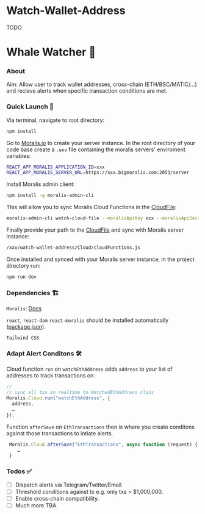 # Watch-Wallet-Address

TODO

# Whale Watcher 🐋

### About

Aim: Allow user to track wallet addresses, cross-chain (ETH/BSC/MATIC/…) and recieve alerts when specific transaction conditions are met.

### Quick Launch 🚀

Via terminal, navigate to root directory:

```sh
npm install
```

Go to [Moralis.io](https://moralis.io/) to create your server instance.
In the root directory of your code base create a `.env` file containing the moralis servers' enviroment variables:

```sh
REACT_APP_MORALIS_APPLICATION_ID=xxx
REACT_APP_MORALIS_SERVER_URL=https://xxx.bigmoralis.com:2053/server
```

Install Moralis admin client:

```sh
npm install -g moralis-admin-cli
```

This will allow you to sync Moralis Cloud Functions in the [CloudFile](Cloud/cloudFunctions.js):

```sh
moralis-admin-cli watch-cloud-file --moralisApiKey xxx --moralisApiSecret xxx --moralisSubdomain xxx.moralisweb3.com --autoSave 1 --moralisCloudfolder /xxx/watch-wallet-address/Cloud
```

Finally provide your path to the [CloudFile](Cloud/cloudFunctions.js) and sync with Moralis server instance:

```sh
/xxx/watch-wallet-address/Cloud/cloudFunctions.js
```

Once installed and synced with your Moralis server instance, in the project directory run:

```sh
npm run dev
```

### Dependencies 🏗

`Moralis`: [Docs](https://docs.moralis.io/)

`react`, `react-dom` `react-moralis` should be installed automatically ([package.json](./package.json)).

`Tailwind CSS`

### Adapt Alert Conditons 🛠

Cloud function `run` on `watchEthAddress` adds `address` to your list of addresses to track transactions on.

```javascript
//
// sync all txs in realtime to WatchedEthAddress class
Moralis.Cloud.run("watchEthAddress", {
  address,
  …
});
```

Function `afterSave` on `EthTransactions` then is where you create conditons against those transactions to intiate alerts.

```javascript
 Moralis.Cloud.afterSave("EthTransactions", async function (request) {
    …
 }
```

### Todos ✅

-   [ ] Dispatch alerts via Telegram/Twitter/Email
-   [ ] Threshold conditions against tx e.g. only txs > $1,000,000.
-   [ ] Enable cross-chain compatibility.
-   [ ] Much more TBA.
